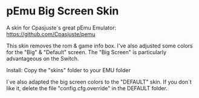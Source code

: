 # pEmu Big Screen Skin

A skin for Cpasjuste´s great pEmu Emulator:  https://github.com/Cpasjuste/pemu

This skin removes the rom &amp; game info box.
I've also adjusted some colors for the "Big" & "Default" screen.
The "Big Screen" is particularly advantageous on the Switch.

Install: Copy the "skins" folder to your EMU folder

I´ve also adapted the big screen colors to the "DEFAULT" skin.
If you don´t like it, delete the file "config.cfg.override" in the DEFAULT folder.

